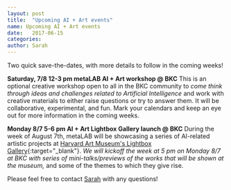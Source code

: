 ```yaml
---
layout: post
title:  "Upcoming AI + Art events"
name: Upcoming AI + Art events
date:   2017-06-15
categories:
author: Sarah
---
```

Two quick save-the-dates, with more details to follow in the coming weeks!

**Saturday, 7/8 12-3 pm
metaLAB AI + Art workshop @ BKC**
This is an optional creative workshop open to all in the BKC community to *come think through ideas and challenges related to Artificial Intelligence* and work with creative materials to either raise questions or try to answer them. It will be collaborative, experimental, and fun. Mark your calendars and keep an eye out for more information in the coming weeks.


**Monday 8/7 5-6 pm
AI + Art Lightbox Gallery launch @ BKC**
During the week of August 7th, metaLAB will be showcasing a series of AI-related artistic projects at [Harvard Art Museum's Lightbox Gallery](http://apps.harvardartmuseums.org/lightbox/index_info.html){:target="_blank"}. *We will kickoff the week at 5 pm on Monday 8/7 at BKC with series of mini-talks/previews of the works that will be shown at the museum,* and some of the themes to which they give rise.


Please feel free to contact [Sarah](mailto:snewman@metalab.harvard.edu) with any questions!